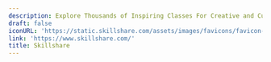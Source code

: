 ```yaml
---
description: Explore Thousands of Inspiring Classes For Creative and Curious People
draft: false
iconURL: 'https://static.skillshare.com/assets/images/favicons/favicon-512.png'
link: 'https://www.skillshare.com/'
title: Skillshare
---
```

